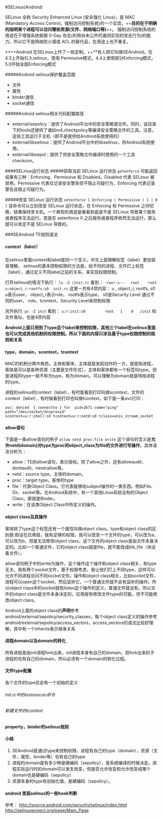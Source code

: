 #SELinux(Android)

SELinux 全称 Security Enhanced Linux (安全强化 Linux)，是 MAC (Mandatory Access Control，强制访问控制系统)的一个实现，++**目的在于明确的指明某个进程可以访问哪些资源(文件、网络端口等)**++。
强制访问控制系统的用途在于增强系统抵御 0-Day 攻击(利用尚未公开的漏洞实现的攻击行为)的能力。所以它不是网络防火墙或 ACL 的替代品，在用途上也不重复。

**++Android 在SELinux上作了一些定制。++**有人把它叫做SEAndroid。在4.3上开始引入selinux，使用
Permissive模式，4.4上使用部分Enforcing模式，5.0开始全面Enforcing模式

#####Android selinux保护覆盖范围
- 文件
- 属性
- binder通信
- socket通信

#####Android selinux相关代码配置路径
- external/sepolicy：提供了Android平台中的安全策略源文件。同时，该目录下的tools还提供了诸如m4,checkpolicy等编译安全策略文件的工具。注意，这些工具运行于主机（即不是提供给Android系统使用的）
- external/libselinux：提供了Android平台中的libselinux，供Android系统使用。
- external/libsepol：提供了供安全策略文件编译时使用的一个工具checkcon。


####SELinux运行状态
#####获取当前 SELinux 运行状态
`getenforce`
可能返回结果有三种：Enforcing、Permissive 和 Disabled。Disabled 代表 SELinux 被禁用，Permissive 代表仅记录安全警告但不阻止可疑行为，Enforcing 代表记录警告且阻止可疑行为。

#####改变 SELinux 运行状态
`setenforce [ Enforcing | Permissive | 1 | 0 ]`
该命令可以立刻改变 SELinux 运行状态，在 Enforcing 和 Permissive 之间切换，结果保持至关机。一个典型的用途是看看到底是不是 SELinux 导致某个服务或者程序无法运行。若是在 setenforce 0 之后服务或者程序依然无法运行，那么就可以肯定不是 SELinux 导致的。


###SEAndroid TE规则语法
##### context（label）
在selinux里面context和label是同一个含义，中文上面理解标签（label）更加容易理解。
selinux的基本控制权限的方法是，给不同的进程、文件打上标签（label），通过定义不同label之前的关系，来实现权限控制。

打开selinux的情况下执行：
`ls -Z /init.rc`
看到：
`-rwxr-x---  root    root       u:object_r:rootfs:s0  init.rc`
这里一共有4项内容： u , object_r, rootfs, s0
u表示user， object_r表示role，  rootfs表示type，  s0是Security Level
通过不同的user， role，tcontext，Security Level来控制权限


另外执行:
`ps -Z init`
看到：
`u:r:init:s0         root   1    0   /init`
和文件类似，也是4项内容

**Android上面只用到了type这个label来控制权限，其他三个label在selinux里面也可以完成其他机制的权限控制。所以下面的内容只涉及基于type权限控制的规则和关系**


#### type，domain，scontext，tcontext
MAC的机制分两中角色，主体和客体，主体就是发起动作的一方，就是指进程，客体是可以是各种资源（主要是文件形式），主体和客体都有一个标签叫type。但是进程的type一般不称为type，称为domain。可以理解为domain就是特指进程的type。

进程的selinux的context（label），有时能看到打印叫做scontext，文件的context（label），有时候看到打印也叫做tcontext，如下面一条avc打印：
```
avc: denied  { connectto } for  pid=2671 comm="ping" path="/dev/socket/dnsproxyd"
scontext=u:r:shell:s0 tcontext=u:r:netd:s0 tclass=unix_stream_socket
```

#### allow语句
下面是一条allow语句的例子
`allow netd proc:file write`
这个语句的含义是**允许netd(domain)对type为proc的object_class为file的文件进行写操作**。具体语法分析为：
- allow：TE的allow语句，表示授权。除了allow之外，还有allowaudit、dontaudit、neverallow等。
- netd：source type，主体的domain。
- proc：target type，客体的type
- file：代表Object Class。它代表能够给subject操作的一类东西。例如File、Dir、socket等。在Android系统中，有一个其他Linux系统没有的Object Class，那就是Binder。
- write：在该类Object Class中所定义的操作。

#### object class及其操作
客体除了type这个标签还有一个属性叫做object class。type和object class的区别是:假设在应用层，我有足够的权限，我可以改变一个文件的type，可以改为a，可以改为b，但是无法修改object class，这个文件的object class是由文件本身决定的。比如一个普通文件，它的object class就是file，就不能改成blk_file（块设备文件）。

allow语句例子中的write为操作，这个操作这个操作和object class相关，和type无关。我有两个socket文件，基于权限考虑，我让他们打上不同type，这样可以允许不同进程访问不同socket文件。操作和object class相关，比如socket文件，进程可以open这个socket，然后监听它，一个普通文件就不会有监听的操作。所以object class中的socket就有listen这个操作的定义，普通文件就没有。所以文件的object class是文件本身决定的，应用层有修改文件type的可能，但不可能修改object class。

Android上面的object class的**声明**参考android/external/sepolicy/security_classes，每个object class定义的操作参考android/external/sepolicy/access_vectors，access_vectors的语法比较好理解，其中有一个inherits表示继承关系

#### 进程domain以及domain的转化

所有进程是由init进程fork出来，init进程本身有自己的domain，但fork出来的子进程的也有自己的domain，所以必须有一个domain的转化过程。


#### 文件type配置
各个文件的type总会有一个初始的定义

###### init.rc中的restorecon命令


###### 新建文件的tcontext

#### property，binder的selinux规则

#### 小结
1. SEAndroid是通过type来控制权限，进程有自己的type（domain），资源（文件，属性，binder等）也有自己的type
2. 进程的domain是有多少种是硬编码（sepolicy），是系统编译的时候决定。进程实际运行时的domain可以发生改变，但是否允许改变和允许改变成哪个domain也是硬编码（sepolicy）
3. 资源本身的type有初始化值，是硬编码（sepolicy）。

#### android 里面selinux的一些hook判断



参考：
http://source.android.com/security/selinux/index.html
http://selinuxproject.org/page/Main_Page

